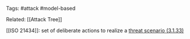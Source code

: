 Tags: #attack #model-based

Related: [[Attack Tree]]

[[ISO 21434]]:
set of deliberate actions to realize a [threat scenario (3.1.33)](https://www.iso.org/obp/ui/#iso:std:iso-sae:21434:ed-1:v1:en:term:3.1.33)

